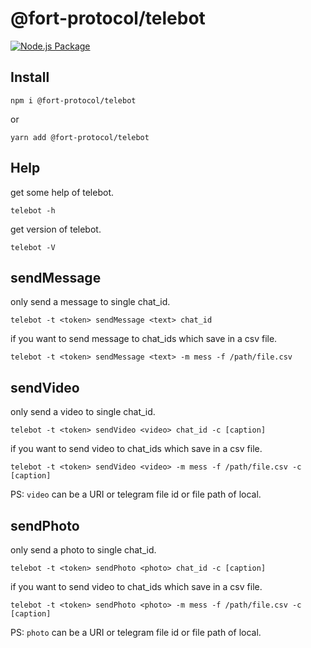 # @fort-protocol/telebot

[![Node.js Package](https://github.com/FORT-Protocol/telebot/actions/workflows/npm-publish.yml/badge.svg)](https://github.com/FORT-Protocol/telebot/actions/workflows/npm-publish.yml)

## Install

```shell
npm i @fort-protocol/telebot
```

or

```shell
yarn add @fort-protocol/telebot
```

## Help

get some help of telebot.

```shell
telebot -h
```

get version of telebot.

```shell
telebot -V
```

## sendMessage

only send a message to single chat_id.

```shell
telebot -t <token> sendMessage <text> chat_id
```

if you want to send message to chat_ids which save in a csv file.

```shell
telebot -t <token> sendMessage <text> -m mess -f /path/file.csv
```


## sendVideo

only send a video to single chat_id.

```shell
telebot -t <token> sendVideo <video> chat_id -c [caption]
```

if you want to send video to chat_ids which save in a csv file.

```shell
telebot -t <token> sendVideo <video> -m mess -f /path/file.csv -c [caption]
```

PS: `video` can be a URI or telegram file id or file path of local.


## sendPhoto

only send a photo to single chat_id.

```shell
telebot -t <token> sendPhoto <photo> chat_id -c [caption]
```

if you want to send video to chat_ids which save in a csv file.

```shell
telebot -t <token> sendPhoto <photo> -m mess -f /path/file.csv -c [caption]
```

PS: `photo` can be a URI or telegram file id or file path of local.

